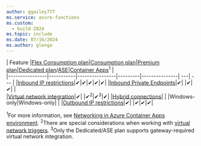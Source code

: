 ```yaml
---
author: ggailey777
ms.service: azure-functions
ms.custom:
  - build-2024
ms.topic: include
ms.date: 07/16/2024
ms.author: glenga
---
```


| Feature |[Flex Consumption plan](../articles/azure-functions/flex-consumption-plan.md)|[Consumption plan](../articles/azure-functions/consumption-plan.md)|[Premium plan](../articles/azure-functions/functions-premium-plan.md)|[Dedicated plan](../articles/azure-functions/dedicated-plan.md)/[ASE](../articles/app-service/environment/intro.md)|[Container Apps](../articles/azure-functions/functions-container-apps-hosting.md)<sup>1</sup> |  
|----------------|-----------|----------------|---------|---------------| ---| --- |
|[Inbound IP restrictions](../articles/azure-functions/functions-networking-options.md#inbound-networking-features)|✔|✔|✔|✔|✔| 
|[Inbound Private Endpoints](../articles/azure-functions/functions-networking-options.md#inbound-networking-features)|✔| |✔|✔| |  
|[Virtual network integration](../articles/azure-functions/functions-networking-options.md#virtual-network-integration)|✔| |✔<sup>2</sup>|✔<sup>3</sup>|✔| 
|[Hybrid connections](../articles/azure-functions/functions-networking-options.md#hybrid-connections)| | |Windows-only|Windows-only| |
|[Outbound IP restrictions](../articles/azure-functions/functions-networking-options.md#outbound-ip-restrictions)|✔| |✔|✔|✔| 

<sup>1</sup>For more information, see [Networking in Azure Container Apps environment](../articles/container-apps/networking.md). 
<sup>2</sup>There are special considerations when working with [virtual network triggers](../articles/azure-functions/functions-networking-options.md#virtual-network-triggers-non-http).
<sup>3</sup>Only the Dedicated/ASE plan supports gateway-required virtual network integration.